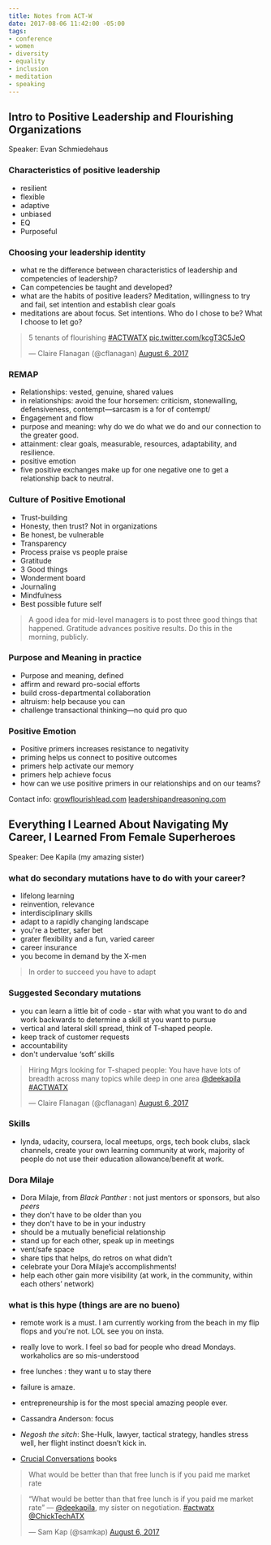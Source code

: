 ```yaml
---
title: Notes from ACT-W
date: 2017-08-06 11:42:00 -05:00
tags:
- conference
- women
- diversity
- equality
- inclusion
- meditation
- speaking
---
```


## Intro to Positive Leadership and Flourishing Organizations 

Speaker: Evan Schmiedehaus

### Characteristics of positive leadership
- resilient
- flexible
- adaptive
- unbiased
- EQ
- Purposeful

### Choosing your leadership identity
- what re the difference between characteristics of leadership and competencies of leadership?
- Can competencies be taught and developed?
- what are the habits of positive leaders? Meditation, willingness to try and fail, set intention and establish clear goals
- meditations are about focus. Set intentions. Who do I chose to be? What I choose to let go?

<blockquote class="twitter-tweet" data-lang="en"><p lang="en" dir="ltr">5 tenants of flourishing <a href="https://twitter.com/hashtag/ACTWATX?src=hash">#ACTWATX</a> <a href="https://t.co/kcgT3C5JeO">pic.twitter.com/kcgT3C5JeO</a></p>&mdash; Claire Flanagan (@cflanagan) <a href="https://twitter.com/cflanagan/status/894238626699251712">August 6, 2017</a></blockquote>
<script async src="//platform.twitter.com/widgets.js" charset="utf-8"></script>

### REMAP
- Relationships: vested, genuine, shared values
- in relationships: avoid the four horsemen: criticism, stonewalling, defensiveness, contempt—sarcasm is a for of contempt/
- Engagement and flow
- purpose and meaning: why do we do what we do and our connection to the greater good.
- attainment: clear goals, measurable, resources, adaptability, and resilience.
- positive emotion
- five positive exchanges make up for one negative one to get a relationship back to neutral.

### Culture of Positive Emotional
- Trust-building
- Honesty, then trust? Not in organizations
- Be honest, be vulnerable
- Transparency
- Process praise vs people praise
- Gratitude
- 3 Good things
- Wonderment board
- Journaling
- Mindfulness
- Best possible future self

> A good idea for mid-level managers is to post three good things that happened. Gratitude advances positive results. Do this in the morning, publicly.

### Purpose and Meaning in practice
- Purpose and meaning, defined
- affirm and reward pro-social efforts
- build cross-departmental collaboration
- altruism: help because you can
- challenge transactional thinking—no quid pro quo

### Positive Emotion
- Positive primers increases resistance to negativity
- priming helps us connect to positive outcomes
- primers help activate our memory
- primers help achieve focus
- how can we use positive primers in our relationships and on our teams?

Contact info: 
[growflourishlead.com](growflourishlead.com)
[leadershipandreasoning.com](leadershipandreasoning.com)


## Everything I Learned About Navigating My Career, I Learned From Female Superheroes
Speaker: Dee Kapila (my amazing sister)

### what do secondary mutations have to do with your career?
- lifelong learning
- reinvention, relevance
- interdisciplinary skills
- adapt to a rapidly changing landscape
- you're a better, safer bet
- grater flexibility and a fun, varied career
- career insurance
- you become in demand by the X-men

> In order to succeed you have to adapt

### Suggested Secondary mutations
- you can learn a little bit of code - star with what you want to do and work backwards to determine a skill st you want to pursue
- vertical and lateral skill spread, think of T-shaped people.
- keep track of customer requests
- accountability
- don't undervalue ‘soft’ skills 
 
<blockquote class="twitter-tweet" data-lang="en"><p lang="en" dir="ltr">Hiring Mgrs looking for T-shaped people: You have have lots of breadth across many topics while deep in one area <a href="https://twitter.com/deekapila">@deekapila</a> <a href="https://twitter.com/hashtag/ACTWATX?src=hash">#ACTWATX</a></p>&mdash; Claire Flanagan (@cflanagan) <a href="https://twitter.com/cflanagan/status/894246363998846976">August 6, 2017</a></blockquote>
<script async src="//platform.twitter.com/widgets.js" charset="utf-8"></script>


### Skills
- lynda, udacity, coursera, local meetups, orgs, tech book clubs, slack channels, create your own learning community at work, majority of people do not use their education allowance/benefit at work.

### Dora Milaje
- Dora Milaje, from _Black Panther_ : not just mentors or sponsors, but also *peers*
- they don't have to be older than you
- they don't have to be in your industry
- should be a mutually beneficial relationship
- stand up for each other, speak up in meetings
- vent/safe space
- share tips that helps, do retros on what didn’t
- celebrate your Dora Milaje’s accomplishments!
- help each other gain more visibility (at work, in the community, within each others’ network)

### what is this hype (things are are no bueno)
- remote work is a must. I am currently working from the beach in my flip flops and you're not. LOL see you on insta.
- really love to work. I feel so bad for people who dread Mondays. workaholics are so mis-understood
- free lunches : they want u to stay there
- failure is amaze.
- entrepreneurship is for the most special amazing people ever. 


- Cassandra Anderson: focus
- *Negosh the sitch*: She-Hulk, lawyer, tactical strategy, handles stress well, her flight instinct doesn’t kick in.
- [Crucial Conversations](https://www.amazon.com/Crucial-Conversations-Talking-Stakes-Second/dp/1469266822) books

> What would be better than that free lunch is if you paid me market rate

<blockquote class="twitter-tweet" data-lang="en"><p lang="en" dir="ltr">“What would be better than that free lunch is if you paid me market rate” — <a href="https://twitter.com/deekapila">@deekapila</a>, my sister on negotiation. <a href="https://twitter.com/hashtag/actwatx?src=hash">#actwatx</a> <a href="https://twitter.com/ChickTechATX">@ChickTechATX</a></p>&mdash; Sam Kap (@samkap) <a href="https://twitter.com/samkap/status/894250374013607936">August 6, 2017</a></blockquote>
<script async src="//platform.twitter.com/widgets.js" charset="utf-8"></script>